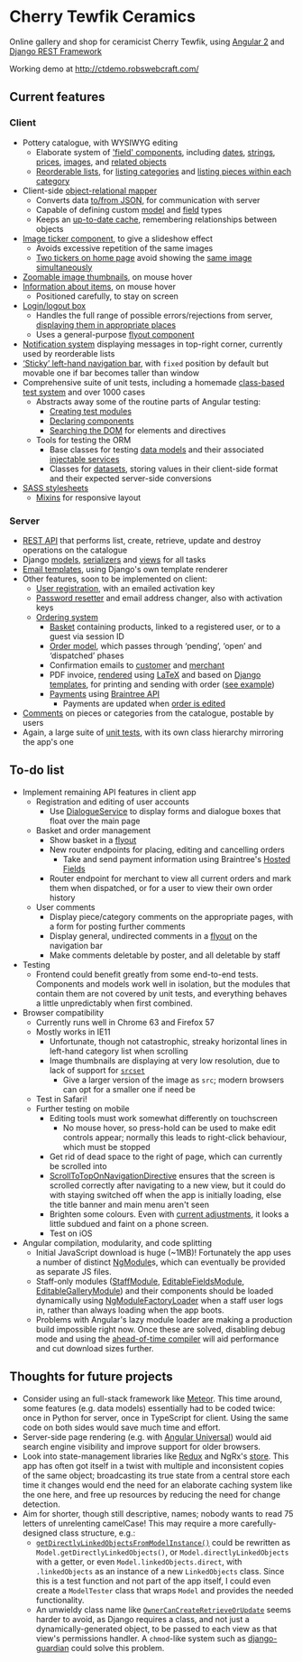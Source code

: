 # Cherry Tewfik Ceramics
Online gallery and shop for ceramicist Cherry Tewfik, using [Angular 2](http://angular.io/) and [Django REST Framework](http://www.django-rest-framework.org/)

Working demo at http://ctdemo.robswebcraft.com/

## Current features

### Client
- Pottery catalogue, with WYSIWYG editing
  - Elaborate system of ['field' components](https://github.com/robbrockway/cherrytewfik/tree/master/front/src/modules/fields), including [dates](https://github.com/robbrockway/cherrytewfik/blob/master/front/src/modules/fields/editable/edit/types/year.month.edit.component.ts), [strings](https://github.com/robbrockway/cherrytewfik/blob/master/front/src/modules/fields/editable/edit/types/string.edit.component.ts), [prices](https://github.com/robbrockway/cherrytewfik/blob/master/front/src/modules/fields/editable/edit/types/price.edit.component.ts), [images](https://github.com/robbrockway/cherrytewfik/blob/master/front/src/modules/fields/editable/edit/types/image.edit.component.ts), and [related objects](https://github.com/robbrockway/cherrytewfik/blob/master/front/src/modules/fields/editable/edit/types/image.edit.component.ts)
  - [Reorderable lists](https://github.com/robbrockway/cherrytewfik/blob/master/front/src/modules/staff/editable-ordered-list/editable.ordered.list.component.ts), for [listing categories](https://github.com/robbrockway/cherrytewfik/blob/master/front/src/modules/staff/editable-ordered-list/editable.category.list.component.ts) and [listing pieces within each category](https://github.com/robbrockway/cherrytewfik/blob/master/front/src/modules/gallery/editable/editable.piece.list.component.ts)
- Client-side [object-relational mapper](https://github.com/robbrockway/cherrytewfik/tree/master/front/src/modules/main/models)
  - Converts data [to/from JSON](https://github.com/robbrockway/cherrytewfik/blob/master/front/src/modules/main/models/field-descriptors/base.ts), for communication with server
  - Capable of defining custom [model](https://github.com/robbrockway/cherrytewfik/blob/master/front/src/modules/main/models/model.ts) and [field](https://github.com/robbrockway/cherrytewfik/blob/master/front/src/modules/main/models/field-descriptors/base.ts) types
  - Keeps an [up-to-date cache](https://github.com/robbrockway/cherrytewfik/blob/2c7f4683c7d25082c3be84f5c12550dd42d6eb84/front/src/modules/main/models/model.ts#L190-L286), remembering relationships between objects
- [Image ticker component](https://github.com/robbrockway/cherrytewfik/blob/master/front/src/modules/shared/image-ticker/image.ticker.component.ts), to give a slideshow effect
  - Avoids excessive repetition of the same images
  - [Two tickers on home page](https://github.com/robbrockway/cherrytewfik/blob/master/front/src/modules/home-view/piece-ticker/piece.ticker.component.ts) avoid showing the [same image simultaneously](https://github.com/robbrockway/cherrytewfik/blob/master/front/src/modules/home-view/piece-ticker/piece.ticker.service.ts)
- [Zoomable image thumbnails](https://github.com/robbrockway/cherrytewfik/blob/master/front/src/modules/fields/static/thumbnail.component.ts), on mouse hover
- [Information about items](https://github.com/robbrockway/cherrytewfik/blob/master/front/src/modules/gallery/shared/static.piece.list.item.component.ts), on mouse hover
  - Positioned carefully, to stay on screen
- [Login/logout box](https://github.com/robbrockway/cherrytewfik/blob/master/front/src/modules/main/login/login.component.ts)
  - Handles the full range of possible errors/rejections from server, [displaying them in appropriate places](https://github.com/robbrockway/cherrytewfik/blob/master/front/src/modules/main/login/login.form.component.ts)
  - Uses a general-purpose [flyout component](https://github.com/robbrockway/cherrytewfik/tree/master/front/src/modules/main/flyout)
- [Notification system](https://github.com/robbrockway/cherrytewfik/blob/master/front/src/modules/main/notification/notification.component.ts) displaying messages in top-right corner, currently used by reorderable lists
- [&lsquo;Sticky&rsquo; left-hand navigation bar](https://github.com/robbrockway/cherrytewfik/blob/master/front/src/modules/main/sticky.nav.bar.directive.ts), with `fixed` position by default but movable one if bar becomes taller than window
- Comprehensive suite of unit tests, including a homemade [class-based test system](https://github.com/robbrockway/cherrytewfik/tree/master/front/src/testing) and over 1000 cases
  - Abstracts away some of the routine parts of Angular testing:
    - [Creating test modules](https://github.com/robbrockway/cherrytewfik/blob/master/front/src/testing/test.with.module.ts)
    - [Declaring components](https://github.com/robbrockway/cherrytewfik/blob/master/front/src/testing/component.test.base.ts)
    - [Searching the DOM](https://github.com/robbrockway/cherrytewfik/blob/2c7f4683c7d25082c3be84f5c12550dd42d6eb84/front/src/testing/utils.ts#L37-L298) for elements and directives
  - Tools for testing the ORM
    - Base classes for testing [data models](https://github.com/robbrockway/cherrytewfik/blob/master/front/src/modules/main/models/model.test.base.ts) and their associated [injectable services](https://github.com/robbrockway/cherrytewfik/blob/master/front/src/modules/main/models/model.service.test.base.ts)
    - Classes for [datasets](https://github.com/robbrockway/cherrytewfik/blob/master/front/src/testing/data/datasets.ts), storing values in their client-side format and their expected server-side conversions
- [SASS stylesheets](https://github.com/robbrockway/cherrytewfik/tree/2c7f4683c7d25082c3be84f5c12550dd42d6eb84/front/src/styles)
  - [Mixins](https://github.com/robbrockway/cherrytewfik/blob/2c7f4683c7d25082c3be84f5c12550dd42d6eb84/front/src/styles/imports/screen-sizes.scss) for responsive layout
  
  
### Server
- [REST API](https://github.com/robbrockway/cherrytewfik/blob/master/api/django_config/urls.py) that performs list, create, retrieve, update and destroy operations on the catalogue
- Django [models](https://github.com/robbrockway/cherrytewfik/blob/master/api/app/models.py), [serializers](https://github.com/robbrockway/cherrytewfik/blob/master/api/app/serializers.py) and [views](https://github.com/robbrockway/cherrytewfik/tree/master/api/app/views) for all tasks
- [Email templates](https://github.com/robbrockway/cherrytewfik/blob/master/api/app/email.py), using Django's own template renderer
- Other features, soon to be implemented on client:
  - [User registration](https://github.com/robbrockway/cherrytewfik/blob/master/api/app/views/pending_user.py), with an emailed activation key
  - [Password resetter](https://github.com/robbrockway/cherrytewfik/blob/master/api/app/views/password_reset.py) and email address changer, also with activation keys
  - [Ordering system](https://github.com/robbrockway/cherrytewfik/blob/master/api/app/views/order.py)
    - [Basket](https://github.com/robbrockway/cherrytewfik/blob/master/api/app/views/basket.py) containing products, linked to a registered user, or to a guest via session ID
    - [Order model](https://github.com/robbrockway/cherrytewfik/blob/82abcb9bd925dde61deb38610207757002820642/api/app/models.py#L338-L415), which passes through &lsquo;pending&rsquo;, &lsquo;open&rsquo; and &lsquo;dispatched&rsquo; phases
    - Confirmation emails to [customer](https://github.com/robbrockway/cherrytewfik/blob/master/api/app/templates/email/receipt.html) and [merchant](https://github.com/robbrockway/cherrytewfik/blob/master/api/app/templates/email/admin_order_notification.html)
    - PDF invoice, [rendered](https://github.com/robbrockway/cherrytewfik/blob/82abcb9bd925dde61deb38610207757002820642/api/app/views/invoice.py#L23-L181) using [LaTeX](https://www.latex-project.org/) and based on [Django templates](https://github.com/robbrockway/cherrytewfik/blob/master/api/app/templates/invoice.tex), for printing and sending with order ([see example](https://github.com/robbrockway/cherrytewfik/blob/master/api/app/templates/invoice_mockup.pdf))
    - [Payments](https://github.com/robbrockway/cherrytewfik/blob/82abcb9bd925dde61deb38610207757002820642/api/app/views/order.py#L77-L342) using [Braintree API](https://developers.braintreepayments.com/)
      - Payments are updated when [order is edited](https://github.com/robbrockway/cherrytewfik/blob/82abcb9bd925dde61deb38610207757002820642/api/app/views/order.py#L346-L554)
- [Comments](https://github.com/robbrockway/cherrytewfik/blob/master/api/app/views/comment.py) on pieces or categories from the catalogue, postable by users
- Again, a large suite of [unit tests](https://github.com/robbrockway/cherrytewfik/tree/master/api/app/tests), with its own class hierarchy mirroring the app's one


## To-do list

- Implement remaining API features in client app
  - Registration and editing of user accounts
    - Use [DialogueService](https://github.com/robbrockway/cherrytewfik/blob/master/front/src/modules/main/dialogue/dialogue.service.ts) to display forms and dialogue boxes that float over the main page
  - Basket and order management
    - Show basket in a [flyout](https://github.com/robbrockway/cherrytewfik/tree/master/front/src/modules/main/flyout/flyout.component.ts)
    - New router endpoints for placing, editing and cancelling orders
      - Take and send payment information using Braintree's [Hosted Fields](https://developers.braintreepayments.com/guides/hosted-fields/overview/javascript/v2)
    - Router endpoint for merchant to view all current orders and mark them when dispatched, or for a user to view their own order history
  - User comments
    - Display piece/category comments on the appropriate pages, with a form for posting further comments
    - Display general, undirected comments in a [flyout](https://github.com/robbrockway/cherrytewfik/tree/master/front/src/modules/main/flyout/flyout.component.ts) on the navigation bar
    - Make comments deletable by poster, and all deletable by staff
- Testing
  - Frontend could benefit greatly from some end-to-end tests. Components and models work well in isolation, but the modules that contain them are not covered by unit tests, and everything behaves a little unpredictably when first combined.
- Browser compatibility
  - Currently runs well in Chrome 63 and Firefox 57
  - Mostly works in IE11
    - Unfortunate, though not catastrophic, streaky horizontal lines in left-hand category list when scrolling
    - Image thumbnails are displaying at very low resolution, due to lack of support for [`srcset`](https://www.w3.org/TR/html-srcset/)
      - Give a larger version of the image as `src`; modern browsers can opt for a smaller one if need be
  - Test in Safari!
  - Further testing on mobile
    - Editing tools must work somewhat differently on touchscreen
      - No mouse hover, so press-hold can be used to make edit controls appear; normally this leads to right-click behaviour, which must be stopped
    - Get rid of dead space to the right of page, which can currently be scrolled into
    - [ScrollToTopOnNavigationDirective](https://github.com/robbrockway/cherrytewfik/blob/master/front/src/modules/main/scroll.to.top.on.navigation.directive.ts) ensures that the screen is scrolled correctly after navigating to a new view, but it could do with staying switched off when the app is initially loading, else the title banner and main menu aren't seen
    - Brighten some colours. Even with [current adjustments](https://github.com/robbrockway/cherrytewfik/blob/7cf2d94d8a7cdfeec4340b85d429189eb7fad4d2/front/src/styles/imports/screen-sizes.scss#L42-L57), it looks a little subdued and faint on a phone screen.
    - Test on iOS
- Angular compilation, modularity, and code splitting
  - Initial JavaScript download is huge (~1MB)! Fortunately the app uses a number of distinct [NgModule](https://angular.io/guide/ngmodule-faq)s, which can eventually be provided as separate JS files.
  - Staff-only modules ([StaffModule](https://github.com/robbrockway/cherrytewfik/tree/master/front/src/modules/staff), [EditableFieldsModule](https://github.com/robbrockway/cherrytewfik/tree/master/front/src/modules/fields/editable), [EditableGalleryModule](https://github.com/robbrockway/cherrytewfik/tree/master/front/src/modules/fields/editable)) and their components should be loaded dynamically using [NgModuleFactoryLoader](https://pr18487-aedf0aa.ngbuilds.io/api/core/NgModuleFactoryLoader) when a staff user logs in, rather than always loading when the app boots.
  - Problems with Angular's lazy module loader are making a production build impossible right now. Once these are solved, disabling debug mode and using the [ahead-of-time compiler](https://angular.io/guide/aot-compiler) will aid performance and cut download sizes further.

## Thoughts for future projects

- Consider using an full-stack framework like [Meteor](https://www.meteor.com/). This time around, some features (e.g. data models) essentially had to be coded twice: once in Python for server, once in TypeScript for client. Using the same code on both sides would save much time and effort.
- Server-side page rendering (e.g. with [Angular Universal](https://github.com/angular/universal)) would aid search engine visibility and improve support for older browsers.
- Look into state-management libraries like [Redux](https://redux.js.org/docs/introduction/) and NgRx's [store](https://github.com/ngrx/store). This app has often got itself in a twist with multiple and inconsistent copies of the same object; broadcasting its true state from a central store each time it changes would end the need for an elaborate caching system like the one here, and free up resources by reducing the need for change detection.
- Aim for shorter, though still descriptive, names; nobody wants to read 75 letters of unrelenting camelCase! This may require a more carefully-designed class structure, e.g.:
  - [`getDirectlyLinkedObjectsFromModelInstance()`](https://github.com/robbrockway/cherrytewfik/blob/771abb9ad8f1a19c33c7c194bd6e8797ba874f92/front/src/testing/utils.ts#L384-L397) could be rewritten as `Model.getDirectlyLinkedObjects()`, or `Model.directlyLinkedObjects` with a getter, or even `Model.linkedObjects.direct`, with `.linkedObjects` as an instance of a new `LinkedObjects` class. Since this is a test function and not part of the app itself, I could even create a `ModelTester` class that wraps `Model` and provides the needed functionality.
  - An unwieldy class name like [`OwnerCanCreateRetrieveOrUpdate`](https://github.com/robbrockway/cherrytewfik/blob/771abb9ad8f1a19c33c7c194bd6e8797ba874f92/api/app/permissions.py#L107-L111) seems harder to avoid, as Django requires a class, and not just a dynamically-generated object, to be passed to each view as that view's permissions handler. A `chmod`-like system such as [django-guardian](https://github.com/django-guardian/django-guardian) could solve this problem.
